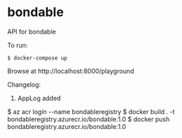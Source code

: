 # bondable

API for bondable

To run:

```
$ docker-compose up
```

Browse at http://localhost:8000/playground

Changelog:
1. AppLog added

$ az acr login --name bondableregistry
$ docker build . -t bondableregistry.azurecr.io/bondable:1.0
$ docker push bondableregistry.azurecr.io/bondable:1.0